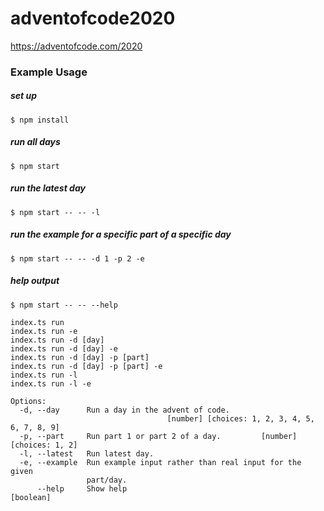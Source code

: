 # adventofcode2020
https://adventofcode.com/2020

### Example Usage
##### set up
```shell script
$ npm install
```

##### run all days
```shell script
$ npm start
```

##### run the latest day
```shell script
$ npm start -- -- -l
```

##### run the example for a specific part of a specific day
```shell script
$ npm start -- -- -d 1 -p 2 -e
```


##### help output
```shell script
$ npm start -- -- --help

index.ts run
index.ts run -e
index.ts run -d [day]
index.ts run -d [day] -e
index.ts run -d [day] -p [part]
index.ts run -d [day] -p [part] -e
index.ts run -l
index.ts run -l -e

Options:
  -d, --day      Run a day in the advent of code.
                                   [number] [choices: 1, 2, 3, 4, 5, 6, 7, 8, 9]
  -p, --part     Run part 1 or part 2 of a day.         [number] [choices: 1, 2]
  -l, --latest   Run latest day.
  -e, --example  Run example input rather than real input for the given
                 part/day.
      --help     Show help                                             [boolean]
```